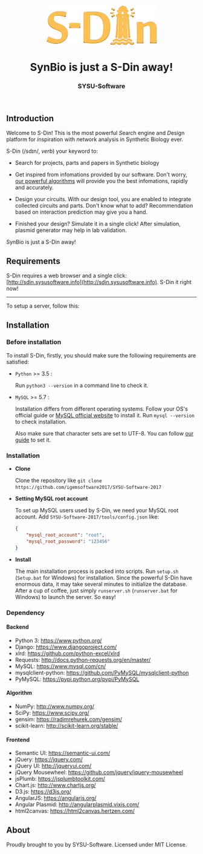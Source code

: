 <p align="center"><img src="logo.png"></p>

<h1 align="center">SynBio is just a S-Din away!</h1>
<h3 align="center">SYSU-Software</h3>
</br>

## Introduction

Welcome to S-Din! This is the most powerful *S*earch engine and *D*esign platform for *i*nspiration with *n*etwork analysis in Synthetic Biology ever. 

S-Din (/sdɪn/, *verb*) your keyword to:

- Search for projects, parts and papers in Synthetic biology

- Get inspired from infomations provided by our software. Don't worry, [our powerful algorithms](http://2017.igem.org/Team:SYSU-Software/Model) will provide you the best infomations, rapidly and accurately.

- Design your circuits. With our design tool, you are enabled to integrate collected circuits and parts. Don't know what to add? Recommendation based on interaction prediction may give you a hand.

- Finished your design? Simulate it in a single click! After simulation, plasmid generator may help in lab validation.

SynBio is just a S-Din away! 

## Requirements

S-Din requires a web browser and a single click: [http://sdin.sysusoftware.info](http://sdin.sysusoftware.info). S-Din it right now!

---

To setup a server, follow this:

## Installation

### Before installation

To install S-Din, firstly, you should make sure the following requirements are satisfied:

* `Python` >= 3.5 : 

    Run `python3 --version` in a command line to check it.

* `MySQL` >= 5.7 :

    Installation differs from different operating systems. Follow your OS's official guide or [MySQL official website](https://dev.mysql.com/downloads/mysql/) to install it. Run `mysql --version` to check installation.
    
    Also make sure that character sets are set to UTF-8. You can follow [our guide](https://github.com/StrickerLee/SYSU-Software-2017/wiki/Set-MySQL's-character-set-to-UTF-8) to set it.

### Installation

* **Clone**

  Clone the repository like `git clone https://github.com/igemsoftware2017/SYSU-Software-2017`

* **Setting MySQL root account**

  To set up MySQL users used by S-Din, we need your MySQL root account. Add `SYSU-Software-2017/tools/config.json` like:

  ~~~json
  {	
      "mysql_root_account": "root", 
      "mysql_root_password": "123456"
  }
  ~~~

* **Install**

    The main installation process is packed into scripts. Run `setup.sh` (`Setup.bat` for Windows) for installation. Since the powerful S-Din have enormous data, it may take several minutes to initialize the database. After a cup of coffee, just simply `runserver.sh` (`runserver.bat` for Windows) to launch the server. So easy!
    
### Dependency
#### Backend
- Python 3: https://www.python.org/
- Django: https://www.djangoproject.com/
- xlrd: https://github.com/python-excel/xlrd
- Requests: http://docs.python-requests.org/en/master/
- MySQL: https://www.mysql.com/cn/
- mysqlclient-python: https://github.com/PyMySQL/mysqlclient-python
- PyMySQL: https://pypi.python.org/pypi/PyMySQL

#### Algorithm
- NumPy: http://www.numpy.org/
- SciPy: https://www.scipy.org/
- gensim: https://radimrehurek.com/gensim/
- scikit-learn: http://scikit-learn.org/stable/

#### Frontend
- Semantic UI: https://semantic-ui.com/
- jQuery: https://jquery.com/
- jQuery UI: http://jqueryui.com/
- jQuery Mousewheel: https://github.com/jquery/jquery-mousewheel
- jsPlumb: https://jsplumbtoolkit.com/
- Chart.js: http://www.chartjs.org/
- D3.js: https://d3js.org/
- AngularJS: https://angularjs.org/
- Angular Plasmid: http://angularplasmid.vixis.com/
- html2canvas: https://html2canvas.hertzen.com/

## About

Proudly brought to you by SYSU-Software. Licensed under MIT License.
